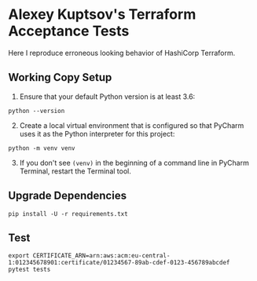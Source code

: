 # Alexey Kuptsov's Terraform Acceptance Tests

Here I reproduce erroneous looking behavior of HashiCorp Terraform.

## Working Copy Setup

1. Ensure that your default Python version is at least 3.6:

```console
python --version
```

2. Create a local virtual environment that is configured so that PyCharm uses it as the Python interpreter for this
project:

```console
python -m venv venv
```

3. If you don't see `(venv)` in the beginning of a command line in PyCharm Terminal, restart the Terminal tool.

## Upgrade Dependencies

```console
pip install -U -r requirements.txt
```

## Test

```console
export CERTIFICATE_ARN=arn:aws:acm:eu-central-1:012345678901:certificate/01234567-89ab-cdef-0123-456789abcdef
pytest tests
```
